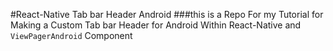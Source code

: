 #React-Native Tab bar Header Android 
###this is a Repo For my Tutorial for Making a Custom Tab bar Header for Android Within React-Native and `ViewPagerAndroid` Component